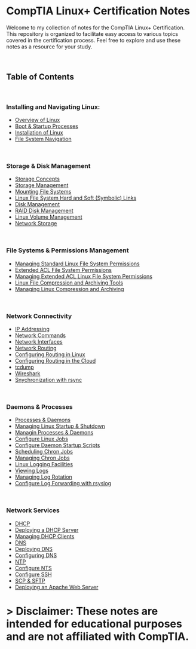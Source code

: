 # CompTIA Linux+ Certification Notes

Welcome to my collection of notes for the CompTIA Linux+ Certification. This repository is organized to facilitate easy access to various topics covered in the certification process. Feel free to explore and use these notes as a resource for your study.

<br>

## Table of Contents

<br>

### Installing and Navigating Linux:

* [Overview of Linux](./Installation&FSys_Navigation/Overview.md)
* [Boot & Startup Processes](./Installation&FSys_Navigation/Startup.md)
* [Installation of Linux](./Installation&FSys_Navigation/Installation.md)
* [File System Navigation](./Installation&FSys_Navigation/File_Sys_Nav.md)

<br>

### Storage & Disk Management

* [Storage Concepts](./Storage&File_Systems/Storage_Concepts.md)
* [Storage Management](./Storage&File_Systems/Storage_Management.md)
* [Mounting File Systems](./Storage&File_Systems/Mount.md)
* [Linux File System Hard and Soft (Symbolic) Links](./Storage&File_Systems/Links.md)
* [Disk Management](./Storage&File_Systems/Disk_Management.md)
* [RAID Disk Management](./Storage&File_Systems/RAID.md)
* [Linux Volume Management](./Storage&File_Systems/LVM.md)
* [Network Storage](./Storage&File_Systems/Network_Storage.md)

<br>

### File Systems & Permissions Management

* [Managing Standard Linux File System Permissions](./Perms_Mans/1Standard_Perms.md)
* [Extended ACL File System Permissions](./Perms_Mans/3ACL.md)
* [Managing Extended ACL Linux File System Permissions](./Perms_Mans/4ACL_Man.md)
* [Linux File Compression and Archiving Tools](./Perms_Mans/5Compression.md)
* [Managing Linux Compression and Archiving](./Perms_Mans/6Comp_Man.md)

<br>

### Network Connectivity

* [IP Addressing](./Network_Connectivity/IP_Addressing.md)
* [Network Commands](./Network_Connectivity/Network_Commands.md)
* [Network Interfaces](./Network_Connectivity/Network_Interfaces.md.md)
* [Network Routing](./Network_Connectivity/Network_Routing.md)
* [Configuring Routing in Linux](./Network_Connectivity/Config_Routing.md)
* [Configuring Routing in the Cloud](./Network_Connectivity/Config_Cloud_Routing)
* [tcdump](./Network_Connectivity/tcpdump.md)
* [Wireshark](./Network_Connectivity/Wireshark.md)
* [Snychronization with rsync](./Network_Connectivity/SynchWith_rsync.md)

<br>

### Daemons & Processes

* [Processes & Daemons](./5_Daemons&Processes/1Processes&Daemons.md)
* [Managing Linux Startup & Shutdown](./5_Daemons&Processes/2Startup&Shutdown.md)
* [Managin Processes & Daemons](./5_Daemons&Processes/3Managing_Procs&Daemons.md)
* [Configure Linux Jobs](./5_Daemons&Processes/4Configure_Jobs.md)
* [Configure Daemon Startup Scripts](./5_Daemons&Processes/5Config_DaemonSS.md)
* [Scheduling Chron Jobs](./5_Daemons&Processes/6Chron_Scheduling.md)
* [Managing Chron Jobs](./5_Daemons&Processes/7Chron_Managing.md)
* [Linux Logging Facilities](./5_Daemons&Processes/8Logs_Facilities.md)
* [Viewing Logs](./5_Daemons&Processes/9Logs_Viewing.md)
* [Managing Log Rotation](./5_Daemons&Processes/10Logs_Rotate_Manage.md)
* [Configure Log Forwarding with rsyslog](./5_Daemons&Processes/11ForwardingWith_rsyslog.md)


<br>

### Network Services

* [DHCP](./6_Network_Services/1_DHCP.md)
* [Deploying a DHCP Server](./6_Network_Services/2_Deploying_DHCP.md)
* [Managing DHCP Clients](./6_Network_Services/3_Managing_DHCP.md)
* [DNS](./6_Network_Services/4_DNS.md)
* [Deploying DNS](./6_Network_Services/5_Deploy_DNS.md)
* [Configuring DNS](./6_Network_Services/6_Configure_DNS.md)
* [NTP](./6_Network_Services/7_NTP.md)
* [Configure NTS](./6_Network_Services/8_Configure_NTS.md)
* [Configure SSH](./6_Network_Services/9_Configure_SSH.md)
* [SCP & SFTP](./6_Network_Services/10_SCP&SFTP.md)
* [Deploying an Apache Web Server](./6_Network_Services/11_Apache_Server.md)

# > Disclaimer: These notes are intended for educational purposes and are not affiliated with CompTIA.


